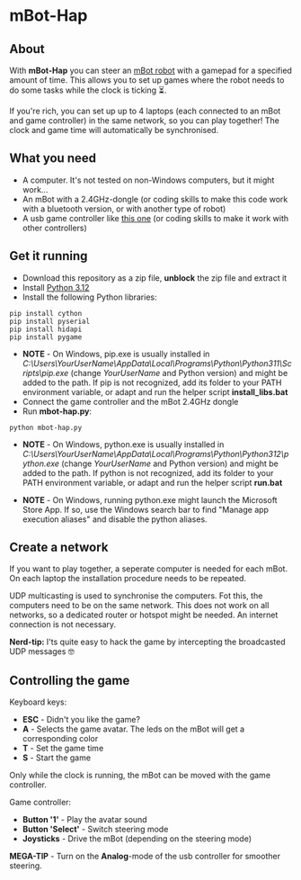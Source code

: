 # mBot-Hap
## About
With **mBot-Hap** you can steer an [mBot robot](https://www.makeblock.com/pages/mbot-robot-kit) with a gamepad for a specified amount of time. This allows you to set up games where the robot needs to do some tasks while the clock is ticking ⏳.

If you're rich, you can set up up to 4 laptops (each connected to an mBot and game controller) in the same network, so you can play together! The clock and game time will automatically be synchronised.
## What you need
- A computer. It's not tested on non-Windows computers, but it might work... 
- An mBot with a 2.4GHz-dongle (or coding skills to make this code work with a bluetooth version, or with another type of robot)
- A usb game controller like [this one](https://www.kabelshop.nl/Gembird-Controller-pc-Gembird-2-controllers-USB-Vibratie-D-pad-10-knoppen-2-joysticks-JPD-UDV2-01-i24279-t1437173.html) (or coding skills to make it work with other controllers)
## Get it running
- Download this repository as a zip file, **unblock** the zip file and extract it
- Install [Python 3.12](https://www.python.org/)
- Install the following Python libraries:
```
pip install cython
pip install pyserial
pip install hidapi
pip install pygame 
```

- **NOTE** - On Windows, pip.exe is usually installed in *C:\Users\YourUserName\AppData\Local\Programs\Python\Python311\Scripts\pip.exe* (change *YourUserName* and Python version) and might be added to the path. If pip is not recognized, add its folder to your PATH environment variable, or adapt and run the helper script **install_libs.bat**
- Connect the game controller and the mBot 2.4GHz dongle
- Run **mbot-hap.py**:
```
python mbot-hap.py
```
- **NOTE** - On Windows, python.exe is usually installed in *C:\Users\YourUserName\AppData\Local\Programs\Python\Python312\python.exe* (change *YourUserName* and Python version) and might be added to the path. If python is not recognized, add its folder to your PATH environment variable, or adapt and run the helper script **run.bat**

- **NOTE** - On Windows, running python.exe might launch the Microsoft Store App. If so, use the Windows search bar to find "Manage app execution aliases" and disable the python aliases.

## Create a network
If you want to play together, a seperate computer is needed for each mBot. On each laptop the installation procedure needs to be repeated.

UDP multicasting is used to synchronise the computers. Fot this, the computers need to be on the same network. This does not work on all networks, so a dedicated router or hotspot might be needed. An internet connection is not necessary.

**Nerd-tip:** I'ts quite easy to hack the game by intercepting the broadcasted UDP messages 🤓
## Controlling the game
Keyboard keys:
- **ESC** - Didn't you like the game?
- **A** - Selects the game avatar. The leds on the mBot will get a corresponding color
- **T** - Set the game time
- **S** - Start the game

Only while the clock is running, the mBot can be moved with the game controller.

Game controller:
- **Button '1'** - Play the avatar sound
- **Button 'Select'** - Switch steering mode
- **Joysticks** - Drive the mBot (depending on the steering mode)

**MEGA-TIP** - Turn on the **Analog**-mode of the usb controller for smoother steering.
